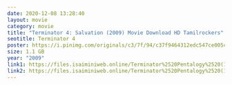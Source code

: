 ```yaml
---
date: 2020-12-08 13:28:40
layout: movie
category: movie
title: "Terminator 4: Salvation (2009) Movie Download HD Tamilrockers"
seotitle: Terminator 4
poster: https://i.pinimg.com/originals/c3/7f/94/c37f9464312edc547ce005c35fbffc17.jpg
size: 1.1 GB
year: "2009"
link1: https://files.isaiminiweb.online/Terminator%2520Pentalogy%2520(1984%2520to%25202015)/(Telegram%2520%40isaiminidownload)%2520-%2520Terminator%25204%2520Salvation%2520(2009)%5B720p%2520-%2520BDRip%2520-%2520%5BTamil%2520%2B%2520Telugu%2520%2B%2520Hindi%2520%2B%2520Eng%5D.mkv?rootId=0AN9zhQ1hps-9Uk9PVA
link2: https://files.isaiminiweb.online/Terminator%2520Pentalogy%2520(1984%2520to%25202015)/(Telegram%2520%40isaiminidownload)%2520-%2520Terminator%25204%2520Salvation%2520(2009)%5B720p%2520-%2520BDRip%2520-%2520%5BTamil%2520%2B%2520Telugu%2520%2B%2520Hindi%2520%2B%2520Eng%5D.mkv?rootId=0AN9zhQ1hps-9Uk9PVA
---
```


